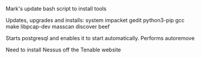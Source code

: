 Mark's update bash script to install tools

Updates, upgrades and installs:
system
impacket
gedit
python3-pip
gcc
make
libpcap-dev
masscan
discover
beef

Starts postgresql and enables it to start automatically.
Performs autoremove

Need to install Nessus off the Tenable website

